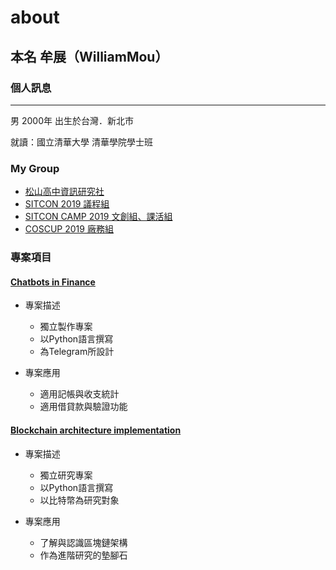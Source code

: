
# about 

## 本名 牟展（WilliamMou）


### 個人訊息
-------
男 2000年 出生於台灣．新北市

就讀：國立清華大學 清華學院學士班

### My Group
-   [松山高中資訊研究社](http://ssinrc.org/)
-   [SITCON 2019 議程組](https://sitcon.org/2019)
-   [SITCON CAMP 2019 文創組、課活組](https://sitcon.camp/2019/)
-   [COSCUP 2019 廠務組](https://coscup.org/2019/)

### 專案項目

#### [Chatbots in Finance](https://github.com/William-Mou/sitcom-camp-2017-team1)

* 專案描述
    -   獨立製作專案
    -   以Python語言撰寫
    -   為Telegram所設計
       
* 專案應用
    -   適用記帳與收支統計
    -   適用借貸款與驗證功能

#### [Blockchain architecture implementation](https://github.com/William-Mou/Blockchain/tree/master/others_python)

* 專案描述
    -   獨立研究專案
    -   以Python語言撰寫
    -   以比特幣為研究對象
       
* 專案應用
    -   了解與認識區塊鏈架構
    -   作為進階研究的墊腳石
      